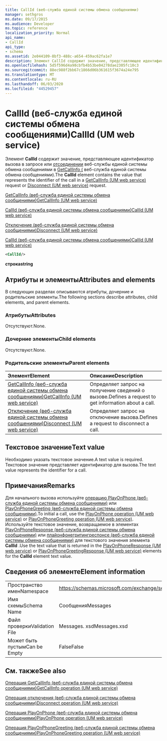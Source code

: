 ```yaml
---
title: CallId (веб-служба единой системы обмена сообщениями)
manager: sethgros
ms.date: 09/17/2015
ms.audience: Developer
ms.topic: reference
localization_priority: Normal
api_name:
- CallId
api_type:
- schema
ms.assetid: 2e044109-8bf3-488c-a654-459ac62fa1e7
description: Элемент CallId содержит значение, представляющее идентификатор вызова в запросе или отсоединении веб-службы единой системы обмена сообщениями в GetCallInfo (веб-служба единой системы обмена сообщениями).
ms.openlocfilehash: 5d5f596d4a98cbfb4b53be04278dae2305fc10c3
ms.sourcegitcommit: 88ec988f2bb67c1866d06b361615f3674a24e795
ms.translationtype: MT
ms.contentlocale: ru-RU
ms.lasthandoff: 06/03/2020
ms.locfileid: "44529457"
---
```

# <a name="callid-um-web-service"></a><span data-ttu-id="6a2ff-103">CallId (веб-служба единой системы обмена сообщениями)</span><span class="sxs-lookup"><span data-stu-id="6a2ff-103">CallId (UM web service)</span></span>

<span data-ttu-id="6a2ff-104">Элемент **CallId** содержит значение, представляющее идентификатор вызова в запросе или [отсоединении](disconnect-um-web-service.md) веб-службы единой системы обмена сообщениями в [GetCallInfo (](getcallinfo-um-web-service.md) веб-служба единой системы обмена сообщениями).</span><span class="sxs-lookup"><span data-stu-id="6a2ff-104">The **CallId** element contains the value that represents the identifier of the call in a [GetCallInfo (UM web service)](getcallinfo-um-web-service.md) request or [Disconnect (UM web service)](disconnect-um-web-service.md) request.</span></span> 
  
[<span data-ttu-id="6a2ff-105">GetCallInfo (веб-служба единой системы обмена сообщениями)</span><span class="sxs-lookup"><span data-stu-id="6a2ff-105">GetCallInfo (UM web service)</span></span>](getcallinfo-um-web-service.md)
  
[<span data-ttu-id="6a2ff-106">CallId (веб-служба единой системы обмена сообщениями)</span><span class="sxs-lookup"><span data-stu-id="6a2ff-106">CallId (UM web service)</span></span>](callid-um-web-service.md)
  
[<span data-ttu-id="6a2ff-107">Отключение (веб-служба единой системы обмена сообщениями)</span><span class="sxs-lookup"><span data-stu-id="6a2ff-107">Disconnect (UM web service)</span></span>](disconnect-um-web-service.md)
  
[<span data-ttu-id="6a2ff-108">CallId (веб-служба единой системы обмена сообщениями)</span><span class="sxs-lookup"><span data-stu-id="6a2ff-108">CallId (UM web service)</span></span>](callid-um-web-service.md)
  
```xml
<CallId/>
```

 <span data-ttu-id="6a2ff-109">**строка**</span><span class="sxs-lookup"><span data-stu-id="6a2ff-109">**string**</span></span>
## <a name="attributes-and-elements"></a><span data-ttu-id="6a2ff-110">Атрибуты и элементы</span><span class="sxs-lookup"><span data-stu-id="6a2ff-110">Attributes and elements</span></span>

<span data-ttu-id="6a2ff-111">В следующих разделах описываются атрибуты, дочерние и родительские элементы.</span><span class="sxs-lookup"><span data-stu-id="6a2ff-111">The following sections describe attributes, child elements, and parent elements.</span></span>
  
### <a name="attributes"></a><span data-ttu-id="6a2ff-112">Атрибуты</span><span class="sxs-lookup"><span data-stu-id="6a2ff-112">Attributes</span></span>

<span data-ttu-id="6a2ff-113">Отсутствуют.</span><span class="sxs-lookup"><span data-stu-id="6a2ff-113">None.</span></span>
  
### <a name="child-elements"></a><span data-ttu-id="6a2ff-114">Дочерние элементы</span><span class="sxs-lookup"><span data-stu-id="6a2ff-114">Child elements</span></span>

<span data-ttu-id="6a2ff-115">Отсутствуют.</span><span class="sxs-lookup"><span data-stu-id="6a2ff-115">None.</span></span>
  
### <a name="parent-elements"></a><span data-ttu-id="6a2ff-116">Родительские элементы</span><span class="sxs-lookup"><span data-stu-id="6a2ff-116">Parent elements</span></span>

|<span data-ttu-id="6a2ff-117">**Элемент**</span><span class="sxs-lookup"><span data-stu-id="6a2ff-117">**Element**</span></span>|<span data-ttu-id="6a2ff-118">**Описание**</span><span class="sxs-lookup"><span data-stu-id="6a2ff-118">**Description**</span></span>|
|:-----|:-----|
|[<span data-ttu-id="6a2ff-119">GetCallInfo (веб-служба единой системы обмена сообщениями)</span><span class="sxs-lookup"><span data-stu-id="6a2ff-119">GetCallInfo (UM web service)</span></span>](getcallinfo-um-web-service.md) <br/> |<span data-ttu-id="6a2ff-120">Определяет запрос на получение сведений о вызове.</span><span class="sxs-lookup"><span data-stu-id="6a2ff-120">Defines a request to get information about a call.</span></span>  <br/> |
|[<span data-ttu-id="6a2ff-121">Отключение (веб-служба единой системы обмена сообщениями)</span><span class="sxs-lookup"><span data-stu-id="6a2ff-121">Disconnect (UM web service)</span></span>](disconnect-um-web-service.md) <br/> |<span data-ttu-id="6a2ff-122">Определяет запрос на отключение вызова.</span><span class="sxs-lookup"><span data-stu-id="6a2ff-122">Defines a request to disconnect a call.</span></span>  <br/> |
   
## <a name="text-value"></a><span data-ttu-id="6a2ff-123">Текстовое значение</span><span class="sxs-lookup"><span data-stu-id="6a2ff-123">Text value</span></span>

<span data-ttu-id="6a2ff-124">Необходимо указать текстовое значение.</span><span class="sxs-lookup"><span data-stu-id="6a2ff-124">A text value is required.</span></span> <span data-ttu-id="6a2ff-125">Текстовое значение представляет идентификатор для вызова.</span><span class="sxs-lookup"><span data-stu-id="6a2ff-125">The text value represents the identifier for a call.</span></span>
  
## <a name="remarks"></a><span data-ttu-id="6a2ff-126">Примечания</span><span class="sxs-lookup"><span data-stu-id="6a2ff-126">Remarks</span></span>

<span data-ttu-id="6a2ff-127">Для начального вызова используйте [операцию PlayOnPhone (веб-служба единой системы обмена сообщениями)](playonphone-operation-um-web-service.md) или [PlayOnPhoneGreeting (веб-служба единой системы обмена сообщениями)](playonphonegreeting-operation-um-web-service.md).</span><span class="sxs-lookup"><span data-stu-id="6a2ff-127">To initial a call, use the [PlayOnPhone operation (UM web service)](playonphone-operation-um-web-service.md) or [PlayOnPhoneGreeting operation (UM web service)](playonphonegreeting-operation-um-web-service.md).</span></span> <span data-ttu-id="6a2ff-128">Используйте текстовое значение, возвращаемое в элементах [PlayOnPhoneResponse (веб-служба единой системы обмена сообщениями)](playonphoneresponse-um-web-service.md) или [плайонфонегритингреспонсе (веб-служба единой системы обмена сообщениями)](playonphonegreetingresponse-um-web-service.md) для текстового значения элемента **CallId** .</span><span class="sxs-lookup"><span data-stu-id="6a2ff-128">Use the text value that is returned in the [PlayOnPhoneResponse (UM web service)](playonphoneresponse-um-web-service.md) or [PlayOnPhoneGreetingResponse (UM web service)](playonphonegreetingresponse-um-web-service.md) elements for the **CallId** element text value.</span></span> 
  
## <a name="element-information"></a><span data-ttu-id="6a2ff-129">Сведения об элементе</span><span class="sxs-lookup"><span data-stu-id="6a2ff-129">Element information</span></span>

|||
|:-----|:-----|
|<span data-ttu-id="6a2ff-130">Пространство имен</span><span class="sxs-lookup"><span data-stu-id="6a2ff-130">Namespace</span></span>  <br/> |https://schemas.microsoft.com/exchange/services/2006/messages  <br/> |
|<span data-ttu-id="6a2ff-131">Имя схемы</span><span class="sxs-lookup"><span data-stu-id="6a2ff-131">Schema Name</span></span>  <br/> |<span data-ttu-id="6a2ff-132">Сообщения</span><span class="sxs-lookup"><span data-stu-id="6a2ff-132">Messages</span></span>  <br/> |
|<span data-ttu-id="6a2ff-133">Файл проверки</span><span class="sxs-lookup"><span data-stu-id="6a2ff-133">Validation File</span></span>  <br/> |<span data-ttu-id="6a2ff-134">Messages. xsd</span><span class="sxs-lookup"><span data-stu-id="6a2ff-134">Messages.xsd</span></span>  <br/> |
|<span data-ttu-id="6a2ff-135">Может быть пустым</span><span class="sxs-lookup"><span data-stu-id="6a2ff-135">Can be Empty</span></span>  <br/> |<span data-ttu-id="6a2ff-136">False</span><span class="sxs-lookup"><span data-stu-id="6a2ff-136">False</span></span>  <br/> |
   
## <a name="see-also"></a><span data-ttu-id="6a2ff-137">См. также</span><span class="sxs-lookup"><span data-stu-id="6a2ff-137">See also</span></span>



[<span data-ttu-id="6a2ff-138">Операция GetCallInfo (веб-служба единой системы обмена сообщениями)</span><span class="sxs-lookup"><span data-stu-id="6a2ff-138">GetCallInfo operation (UM web service)</span></span>](getcallinfo-operation-um-web-service.md)
  
[<span data-ttu-id="6a2ff-139">Операция отключения (веб-служба единой системы обмена сообщениями)</span><span class="sxs-lookup"><span data-stu-id="6a2ff-139">Disconnect operation (UM web service)</span></span>](disconnect-operation-um-web-service.md)
  
[<span data-ttu-id="6a2ff-140">Операция PlayOnPhone (веб-служба единой системы обмена сообщениями)</span><span class="sxs-lookup"><span data-stu-id="6a2ff-140">PlayOnPhone operation (UM web service)</span></span>](playonphone-operation-um-web-service.md)
  
[<span data-ttu-id="6a2ff-141">Операция PlayOnPhoneGreeting (веб-служба единой системы обмена сообщениями)</span><span class="sxs-lookup"><span data-stu-id="6a2ff-141">PlayOnPhoneGreeting operation (UM web service)</span></span>](playonphonegreeting-operation-um-web-service.md)


